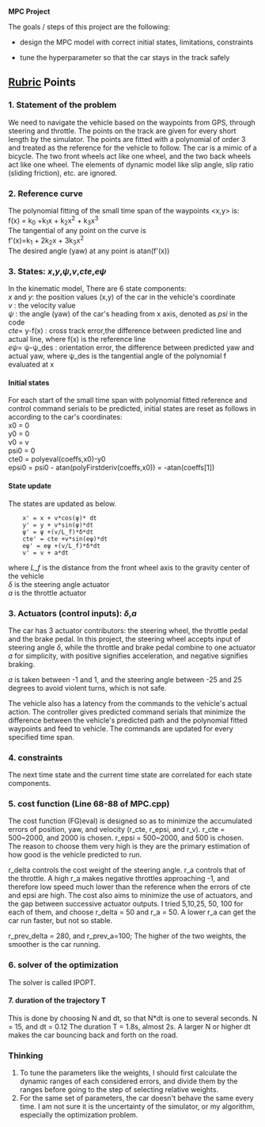 **MPC Project**

The goals / steps of this project are the following:

* design the MPC model with correct initial states, limitations, constraints

* tune the hyperparameter so that the car stays in the track safely

## [Rubric](https://review.udacity.com/#!/rubrics/896/view) Points

### 1. Statement of the problem
We need to navigate the vehicle based on the waypoints from GPS, through steering and throttle. The points on the track are given for every short length by the simulator. The points are fitted with a polynomial of order 3 and treated as the reference for the vehicle to follow. 
The car is a mimic of a bicycle. The two front wheels act like one wheel, and the two back wheels act like one wheel. The elements of dynamic model like slip angle, slip ratio (sliding friction), etc. are ignored.

### 2. Reference curve
The polynomial fitting of the small time span of the waypoints <x,y> is:<br>
f(x) = k<sub>0</sub> +k<sub>1</sub>x + k<sub>2</sub>x<sup>2</sup> + k<sub>3</sub>x<sup>3</sup> <br>
The tangential of any point on the curve is <br>
f'(x)=k<sub>1</sub> + 2k<sub>2</sub>x + 3k<sub>3</sub>x<sup>2</sup> <br>
The desired angle (yaw) at any point is atan(f'(x))

### 3. States: *x*,*y*,*ψ*,*v*,*cte*,*eψ*
In the kinematic model, There are 6 state components: <br>
*x* and *y*: the position values (x,y) of the car in the vehicle's coordinate<br>
*v*        : the velocity value<br> 
*ψ*        : the angle (yaw) of the car's heading from x axis, denoted as *psi* in the code<br>
*cte*= y-f(x)      : cross track error,the difference between predicted line and actual line, where f(x) is the reference line<br>
*eψ*= ψ-ψ_des  : orientation error, the difference between predicted yaw and actual yaw, where ψ_des is the tangential angle of the polynomial f evaluated at x <br>

#### Initial states 
For each start of the small time span with polynomial fitted reference and control command serials to be predicted, initial states are reset as follows in according to the car's coordinates:<br>
x0 = 0<br>
y0 = 0<br>
v0 = v<br>
psi0 = 0<br>
cte0 = polyeval(coeffs,x0)-y0<br>
epsi0 = psi0 - atan(polyFirstderiv(coeffs,x0)) = -atan(coeffs[1])

#### State update
The states are updated as below.
```
    x' = x + v*cos(ψ)* dt
    y' = y + v*sin(ψ)*dt    
    ψ' = ψ +(v/L_f)*δ*dt    
    cte'​ = cte ​+v​*sin(eψ​)*dt
    eψ' = eψ +(v/L_f)*δ*dt	
    v' = v + a*dt
```
where *L_f* is the distance from the front wheel axis to the gravity center of the vehicle<br>
*δ* is the steering angle actuator <br>
*a* is the throttle actuator <br>
### 3. Actuators (control inputs): *δ*,*a*
The car has 3 actuator contributors: the steering wheel, the throttle pedal and the brake pedal. In this project, the steering wheel accepts input of steering angle *δ*, while the throttle and brake pedal combine to one actuator *a* for simplicity, with positive signifies acceleration, and negative signifies braking.
 
*a* is taken between -1 and 1, and the steering angle between -25 and 25 degrees to avoid violent turns, which is not safe. 

The vehicle also has a latency from the commands to the vehicle's actual action. The controller gives predicted command serials that minimize the difference between the vehicle's predicted path and the polynomial fitted waypoints and feed to vehicle. The commands are updated for every specified time span.




### 4. constraints
The next time state and the current time state are correlated for each state components. 

### 5. cost function (Line 68-88 of MPC.cpp)
The cost function (FG)eval) is designed so as to minimize the accumulated errors of position, yaw, and velocity (r_cte, r_epsi, and r_v).
r_cte = 500~2000, and 2000 is chosen.
r_epsi = 500~2000, and 500 is chosen.
The reason to choose them very high is they are the primary estimation of how good is the vehicle predicted to run. 

r_delta controls the cost weight of the steering angle. r_a controls that of the throttle. A high r_a makes negative throttles approaching -1, and therefore low speed much lower than the reference when the errors of cte and epsi are high. 
The cost also aims to minimize the use of actuators, and the gap between successive actuator outputs.
I tried 5,10,25, 50, 100 for each of them, and choose r_delta = 50 and r_a = 50.  A lower r_a can get the car run faster, but not so stable.

r_prev_delta = 280, and r_prev_a=100; The higher of the two weights, the smoother is the car running.

### 6. solver of the optimization
The solver is called IPOPT.

#### 7. duration of the trajectory T
This is done by choosing N and dt, so that N*dt is one to several seconds. 
N = 15, and dt = 0.12
The duration T = 1.8s, almost 2s. A larger N or higher dt makes the car bouncing back and forth on the road.

### Thinking
1. To tune the parameters like the weights, I should first calculate the dynamic ranges of each considered errors, and divide them by the ranges before going to the step of selecting relative weights.
2. For the same set of parameters, the car doesn't behave the same every time. I am not sure it is the uncertainty of the simulator, or my algorithm, especially the optimization problem.

